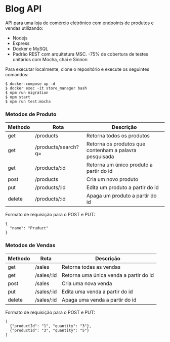 # Blog API

API para uma loja de comércio eletrônico com endpoints de produtos e vendas utilizando:
  - Nodejs
  - Express
  - Docker e MySQL
  - Padrão REST com arquitetura MSC.
  -75% de cobertura de testes unitários com Mocha, chai e Sinnon

Para executar localmente, clone o repositório e execute os seguintes comandos:

```
$ docker-compose up -d
$ docker exec -it store_manager bash
$ npm run migration
$ npm start
$ npm run test:mocha
```

### Metodos de Produto

|Methodo|Rota|Descrição|
| ------ | ------ | ----- |
|get|/products|Retorna todos os produtos|
|get|/products/search?q=|Retorna os produtos que contenham a palavra pesquisada|
|get|/products/:id|Retorna um único produto a partir do id|
|post|/products|Cria um novo produto|
|put|/products/:id|Edita um produto a partir do id|
|delete|/products/:id|Apaga um produto a partir do id|

Formato de requisição para o POST e PUT:
```
{
  "name": "Pruduct"
}
```

### Metodos de Vendas

|Methodo|Rota|Descrição|
| ------ | ------ | ----- |
|get|/sales|Retorna todas as vendas|
|get|/sales/:id|Retorna uma única venda a partir do id|
|post|/sales|Cria uma nova venda|
|put|/sales/:id|Edita uma venda a partir do id|
|delete|/sales/:id|Apaga uma venda a partir do id|

Formato de requisição para o POST e PUT:
```
[
  {"productId": "1", "quantity": "3"}, 
  {"productId": "3", "quantity": "5"}
]

```
